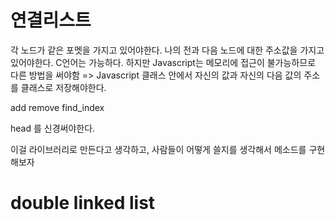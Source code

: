 # 연결리스트

각 노드가 같은 포멧을 가지고 있어야한다.
나의 전과 다음 노드에 대한 주소값을 가지고 있어야한다.
C언어는 가능하다. 하지만 Javascript는 메모리에 접근이 불가능하므로 다른 방법을 써야함
=> Javascript 클래스 안에서 자신의 값과 자신의 다음 값의 주소를 클래스로 저장해야한다.

add remove find_index

head 를 신경써야한다. 

이걸 라이브러리로 만든다고 생각하고, 사람들이 어떻게 쓸지를 생각해서 메소드를 구현해보자

# double linked list
